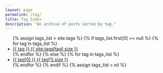 ```yaml
---
layout: page
permalink: /tag/
title: Tag Index
description: "An archive of posts sorted by tag."
---
```


<ul class="tag-box inline">
{% assign tags_list = site.tags %}  
  {% if tags_list.first[0] == null %}
    {% for tag in tags_list %} 
    	<li><a href="/tag/{{ tag | replace:' ','-' | downcase }}">{{ tag }} <span>{{ site.tags[tag].size }}</span></a></li>
    {% endfor %}
  {% else %}
    {% for tag in tags_list %} 
    	<li><a href="/tag/{{ tag[0] | replace:' ','-' | downcase }}">{{ tag[0] }} <span>{{ tag[1].size }}</span></a></li>
    {% endfor %}
  {% endif %}
{% assign tags_list = nil %}
</ul>